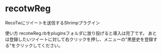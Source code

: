 recotwReg
=========

RecoTwにツイートを送信するShrimpプラグイン

使い方
recotwReg.rbをpluginsフォルダに放り投げると導入は完了です。
あとは登録したいツイートに対して右クリックを押し、メニューの"黒歴史を登録する"をクリックしてください。
